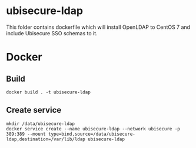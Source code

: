 # ubisecure-ldap
This folder contains dockerfile which will install OpenLDAP to CentOS 7 and include Ubisecure SSO schemas to it.

# Docker
## Build
```
docker build . -t ubisecure-ldap
``` 

## Create service
```
mkdir /data/ubisecure-ldap
docker service create --name ubisecure-ldap --network ubisecure -p 389:389 --mount type=bind,source=/data/ubisecure-ldap,destination=/var/lib/ldap ubisecure-ldap
```